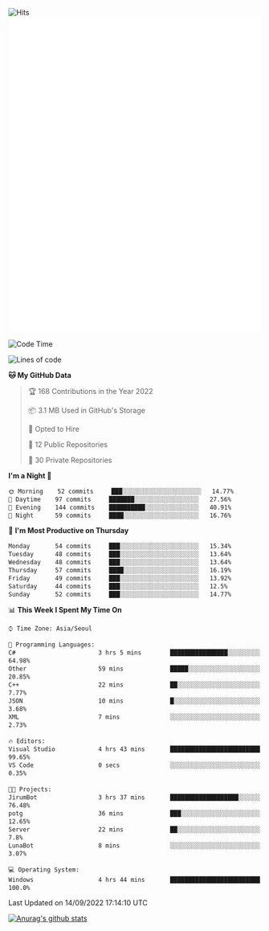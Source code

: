 ![Hits](https://hits.seeyoufarm.com/api/count/incr/badge.svg?url=https%3A%2F%2Fgithub.com%2Fkokose1234&count_bg=%2379C83D&title_bg=%23555555&icon=apple.svg&icon_color=%23E7E7E7&title=hits&edge_flat=false)
<br/>
![Metrics](https://github.com/kokose1234/kokose1234/blob/main/github-metrics.svg)

<!--START_SECTION:waka-->
![Code Time](http://img.shields.io/badge/Code%20Time-690%20hrs%2034%20mins-blue)

![Lines of code](https://img.shields.io/badge/From%20Hello%20World%20I%27ve%20Written-936%20Thousand%20lines%20of%20code-blue)

**🐱 My GitHub Data** 

> 🏆 168 Contributions in the Year 2022
 > 
> 📦 3.1 MB Used in GitHub's Storage 
 > 
> 💼 Opted to Hire
 > 
> 📜 12 Public Repositories 
 > 
> 🔑 30 Private Repositories  
 > 
**I'm a Night 🦉** 

```text
🌞 Morning    52 commits     ███░░░░░░░░░░░░░░░░░░░░░░   14.77% 
🌆 Daytime    97 commits     ███████░░░░░░░░░░░░░░░░░░   27.56% 
🌃 Evening    144 commits    ██████████░░░░░░░░░░░░░░░   40.91% 
🌙 Night      59 commits     ████░░░░░░░░░░░░░░░░░░░░░   16.76%

```
📅 **I'm Most Productive on Thursday** 

```text
Monday       54 commits     ███░░░░░░░░░░░░░░░░░░░░░░   15.34% 
Tuesday      48 commits     ███░░░░░░░░░░░░░░░░░░░░░░   13.64% 
Wednesday    48 commits     ███░░░░░░░░░░░░░░░░░░░░░░   13.64% 
Thursday     57 commits     ████░░░░░░░░░░░░░░░░░░░░░   16.19% 
Friday       49 commits     ███░░░░░░░░░░░░░░░░░░░░░░   13.92% 
Saturday     44 commits     ███░░░░░░░░░░░░░░░░░░░░░░   12.5% 
Sunday       52 commits     ███░░░░░░░░░░░░░░░░░░░░░░   14.77%

```


📊 **This Week I Spent My Time On** 

```text
⌚︎ Time Zone: Asia/Seoul

💬 Programming Languages: 
C#                       3 hrs 5 mins        ████████████████░░░░░░░░░   64.98% 
Other                    59 mins             █████░░░░░░░░░░░░░░░░░░░░   20.85% 
C++                      22 mins             ██░░░░░░░░░░░░░░░░░░░░░░░   7.77% 
JSON                     10 mins             █░░░░░░░░░░░░░░░░░░░░░░░░   3.68% 
XML                      7 mins              ░░░░░░░░░░░░░░░░░░░░░░░░░   2.73%

🔥 Editors: 
Visual Studio            4 hrs 43 mins       █████████████████████████   99.65% 
VS Code                  0 secs              ░░░░░░░░░░░░░░░░░░░░░░░░░   0.35%

🐱‍💻 Projects: 
JirumBot                 3 hrs 37 mins       ███████████████████░░░░░░   76.48% 
potg                     36 mins             ███░░░░░░░░░░░░░░░░░░░░░░   12.65% 
Server                   22 mins             ██░░░░░░░░░░░░░░░░░░░░░░░   7.8% 
LunaBot                  8 mins              ░░░░░░░░░░░░░░░░░░░░░░░░░   3.07%

💻 Operating System: 
Windows                  4 hrs 44 mins       █████████████████████████   100.0%

```


 Last Updated on 14/09/2022 17:14:10 UTC
<!--END_SECTION:waka-->

[![Anurag's github stats](https://github-readme-stats.vercel.app/api?username=kokose1234&theme=dracula)](https://github.com/anuraghazra/github-readme-stats)



	
